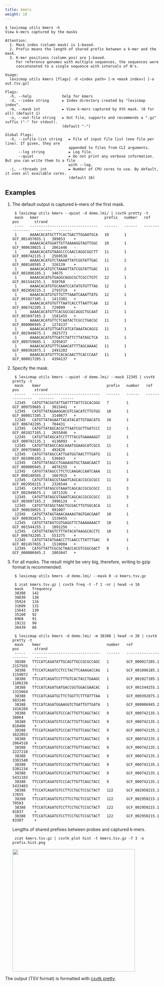 ```yaml
---
title: kmers
weight: 10
---
```


```plain
$ lexicmap utils kmers -h
View k-mers captured by the masks

Attention:
  1. Mask index (column mask) is 1-based.
  2. Prefix means the length of shared prefix between a k-mer and the mask.
  3. K-mer positions (column pos) are 1-based.
     For reference genomes with multiple sequences, the sequences were
     concatenated to a single sequence with intervals of N's.

Usage:
  lexicmap utils kmers [flags] -d <index path> [-m <mask index>] [-o out.tsv.gz]

Flags:
  -h, --help              help for kmers
  -d, --index string      ► Index directory created by "lexicmap index".
  -m, --mask int          ► View k-mers captured by Xth mask. (0 for all) (default 1)
  -o, --out-file string   ► Out file, supports and recommends a ".gz" suffix ("-" for stdout).
                          (default "-")

Global Flags:
  -X, --infile-list string   ► File of input file list (one file per line). If given, they are
                             appended to files from CLI arguments.
      --log string           ► Log file.
      --quiet                ► Do not print any verbose information. But you can write them to a file
                             with --log.
  -j, --threads int          ► Number of CPU cores to use. By default, it uses all available cores.
                             (default 16)
```

## Examples

1. The default output is captured k-mers of the first mask.

        $ lexicmap utils kmers --quiet -d demo.lmi/ | csvtk pretty -t
        mask   kmer                              prefix   number   ref               pos       strand
        ----   -------------------------------   ------   ------   ---------------   -------   ------
        1      AAAACACATGCTTTCACTGACTTGGAATGCA   10       1        GCF_001457655.1   389653    +
        1      AAAACACATGGATTGTTAAAAGGTAGTTGGC   10       1        GCF_900638025.1   2061446   -
        1      AAAACACATGTAAGCCCCAACCAGGCGGCTT   11       1        GCF_000742135.1   2569538   -
        1      AAAACACATGTCTAAAATTATCGGTATTGAC   11       2        GCF_000148585.2   326139    +
        1      AAAACACATGTCTAAAATTATCGGTATTGAC   11       2        GCF_001096185.1   34675     -
        1      AAAACACATGTGAGGCAGGCGCTCGCCTGTC   12       1        GCF_001544255.1   938768    -
        1      AAAACACATGTGCAAATCCATATGTGTTTAG   12       1        GCF_002950215.1   2793719   +
        1      AAAACACATGTGTTGTTTAAATCAAATTATG   12       1        GCF_001027105.1   1413381   +
        1      AAAACACATGTGTTTAATCACCTTAATTCAA   12       1        GCF_006742205.1   729899    +
        1      AAAACACATGTTCACGGCGGCAGGCTGCAAT   11       1        GCF_003697165.2   1581455   +
        1      AAAACACATGTTCTCAATACTCGCCTGACGC   11       1        GCF_000006945.2   1274137   -
        1      AAAACACATGTTGATCATCATAAATACAGCG   11       1        GCF_002949675.1   3925773   -
        1      AAAACACATGTTGATCTATTCTTATAGCTCA   11       1        GCF_009759685.1   3295037   -
        1      AAAACACATGTTTCAAACATTTTAGCAAAAC   11       1        GCF_000392875.1   2491283   -
        1      AAAACACATGTTTCACACAACTTCACCCAAT   11       1        GCF_000017205.1   4394137   +


1. Specify the mask.

        $ lexicmap utils kmers --quiet -d demo.lmi/ --mask 12345 | csvtk pretty -t
        mask    kmer                              prefix   number   ref               pos       strand
        -----   -------------------------------   ------   ------   ---------------   -------   ------
        12345   CATGTTACGGTATTGATTTTATTCGCACGGG   7        1        GCF_009759685.1   3015441   +
        12345   CATGTTATAGAAGGACGTCGACATCTTGTGG   10       1        GCF_000017205.1   3140677   +
        12345   CATGTTATAGAATTACATACATTGTAACATG   10       1        GCF_006742205.1   704431    -
        12345   CATGTTATAGCACGCTTAATCGCTTGATCCC   13       1        GCF_001027105.1   2655846   +
        12345   CATGTTATAGCATCCTTTTACGTGAAAAGGT   12       1        GCF_000742135.1   4136093   +
        12345   CATGTTATAGCCAGCAAATGGAAGCATCGCG   11       1        GCF_009759685.1   492828    -
        12345   CATGTTATAGCCATTGATGGTAACTTTGATG   11       1        GCF_001096185.1   536843    +
        12345   CATGTTATAGCCTGAAAGGTGCTAAACAACT   11       1        GCF_000006945.2   4876155   +
        12345   CATGTTATAGCCTTCTCCAAGACCAATCAAA   11       1        GCF_000148585.2   1667015   +
        12345   CATGTTATAGCGTAAATCAGCACCGCGCGCC   11       3        GCF_002950215.1   2326544   +
        12345   CATGTTATAGCGTAAATCAGCACCGCGCGCC   11       3        GCF_002949675.1   1871326   +
        12345   CATGTTATAGCGTAAATCAGCACCGCGCGCC   11       3        GCF_003697165.2   3996124   +
        12345   CATGTTATAGCTAACTGCGACTTGTGGCACA   11       1        GCF_900638025.1   991007    -
        12345   CATGTTATAGTAAACAAAAGTAGTGACGAAT   10       1        GCF_000392875.1   1539455   -
        12345   CATGTTATAGTCGTGAGGTTCTAAAAAAACT   10       1        GCF_001544255.1   1091256   -
        12345   CATGTTATAGTCTTTATACATAAGGCACCTC   10       1        GCF_006742205.1   553275    +
        12345   CATGTTATATGAACCTTCAACCTTATTTGAC   9        1        GCF_001457655.1   1510084   +
        12345   CATGTTATTCGCGCTAACCACGTCGGCGACT   8        1        GCF_000006945.2   2003047   +


1. For all masks. The result might be very big, therefore, writing to gzip format is recommended.


        $ lexicmap utils kmers -d demo.lmi/ --mask 0 -o kmers.tsv.gz

        $ zcat kmers.tsv.gz | csvtk freq -t -f 1 -nr | head -n 10
        mask    frequency
        38388   142
        38030   138
        35924   134
        31609   131
        15643   130
        35160   92
        8960    91
        19132   90
        36439   86

        $ lexicmap utils kmers -d demo.lmi/ -m 38388 | head -n 20 | csvtk pretty -t
        mask    kmer                              number   ref               pos       strand
        -----   -------------------------------   ------   ---------------   -------   ------
        38388   TTCCATCAGATATTGCAGTTGCCGCGCCAGC   1        GCF_000017205.1   2157565   -
        38388   TTCCATCAGATCCTCCTACTTCAAAGACCAG   1        GCF_001096185.1   1159072   +
        38388   TTCCATCAGATCCTTTGTCACTACCTGAAGC   1        GCF_001027105.1   1108238   -
        38388   TTCCATCAGATGATGACCGGTGGACGAACAC   1        GCF_001544255.1   1315664   -
        38388   TTCCATCAGATGCTTCTGGTTCTTTATTTAA   1        GCF_000392875.1   503146    -
        38388   TTCCATCAGATGGAAGGTCTGATTGTTGATA   1        GCF_000006945.2   1416284   +
        38388   TTCCATCAGATGTCCCACTTGTTCAGCTACC   9        GCF_000742135.1   38864     -
        38388   TTCCATCAGATGTCCCACTTGTTCAGCTACC   9        GCF_000742135.1   818406    +
        38388   TTCCATCAGATGTCCCACTTGTTCAGCTACC   9        GCF_000742135.1   1622053   -
        38388   TTCCATCAGATGTCCCACTTGTTCAGCTACC   9        GCF_000742135.1   2064518   +
        38388   TTCCATCAGATGTCCCACTTGTTCAGCTACC   9        GCF_000742135.1   2227218   -
        38388   TTCCATCAGATGTCCCACTTGTTCAGCTACC   9        GCF_000742135.1   3381540   -
        38388   TTCCATCAGATGTCCCACTTGTTCAGCTACC   9        GCF_000742135.1   5301234   +
        38388   TTCCATCAGATGTCCCACTTGTTCAGCTACC   9        GCF_000742135.1   5431183   -
        38388   TTCCATCAGATGTCCCACTTGTTCAGCTACC   9        GCF_000742135.1   5433483   -
        38388   TTCCATCAGATGTCCTTCCTGCTCCGCTACT   122      GCF_002950215.1   17655     +
        38388   TTCCATCAGATGTCCTTCCTGCTCCGCTACT   122      GCF_002950215.1   70503     -
        38388   TTCCATCAGATGTCCTTCCTGCTCCGCTACT   122      GCF_002950215.1   81837     +
        38388   TTCCATCAGATGTCCTTCCTGCTCCGCTACT   122      GCF_002950215.1   83307     +

    Lengths of shared prefixes between probes and captured k-mers.

        zcat kmers.tsv.gz | csvtk plot hist -t kmers.tsv.gz -f 3 -o prefix.hist.png


    <img src="/LexicMap/prefix.hist.png" alt="" width="400"/>

The output (TSV format) is formatted with [csvtk pretty](https://github.com/shenwei356/csvtk).
